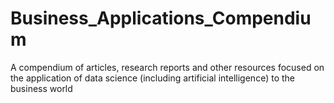 # Business_Applications_Compendium
A compendium of articles, research reports and other resources focused on the application of data science (including artificial intelligence) to the business world

